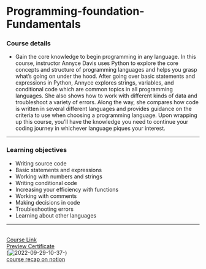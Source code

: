 # Programming-foundation-Fundamentals
### Course details

-  Gain the core knowledge to begin programming in any language. In this course, instructor Annyce Davis uses Python to explore the core concepts and structure of programming languages and helps you grasp what’s going on under the hood. After going over basic statements and expressions in Python, Annyce explores strings, variables, and conditional code which are common topics in all programming languages. She also shows how to work with different kinds of data and troubleshoot a variety of errors. Along the way, she compares how code is written in several different languages and provides guidance on the criteria to use when choosing a programming language. Upon wrapping up this course, you’ll have the knowledge you need to continue your coding journey in whichever language piques your interest.
---
### Learning objectives
- Writing source code
- Basic statements and expressions
- Working with numbers and strings
- Writing conditional code
- Increasing your efficiency with functions
- Working with comments
- Making decisions in code
- Troubleshooting errors
- Learning about other languages
-------------------------------
<br>[Course Link](https://www.linkedin.com/learning/programming-foundations-fundamentals-3/)
<br>[Preview Certificate](https://www.linkedin.com/learning/certificates/89c33395ece35db518762ef76e085fdd7ed7895ccd7145859aa78518ce288b0d?trk=share_certificate)
<br>(![2022-09-29-10-37-](https://user-images.githubusercontent.com/61974319/192983818-f8ca8e46-145c-4960-a9ea-669119e9a33f.png))
<br>[course recap on notion](https://www.notion.so/01-Fundamentals-d96320bca9584f61950cb1336f650ce3)
